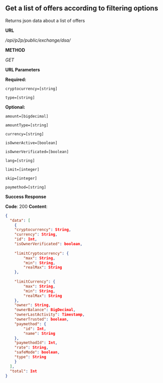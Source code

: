 ## **Get a list of offers according to filtering options**

Returns json data about a list of offers

**URL**

*/api/p2p/public/exchange/dsa/*

**METHOD**

*GET*

**URL Parameters**

**Required:** 

`cryptocurrency=[string]` 

`type=[string]`

**Optional:**

`amount=[bigdecimal]`

`amountType=[string]`

`currency=[string]`

`isOwnerActive=[boolean]`

`isOwnerVerificated=[boolean]`

`lang=[string]`

`limit=[integer]`

`skip=[integer]`

`paymethod=[string]`

**Success Response**

**Code**: 200 **Content**:
```json
{
  "data": [
    {
    "cryptocurrency": String,
    "currency": String,
    "id": Int,
    "isOwnerVerificated": boolean,
    
    "limitCryptocurrency": {
        "max": String,
        "min": String,
        "realMax": String
    },
    
    "limitCurrency": {
        "max": String,
        "min": String,
        "realMax": String
    },
    "owner": String,
    "ownerBalance": BigDecimal,
    "ownerLastActivity": Timestamp,
    "ownerTrusted": boolean,
    "paymethod": {
        "id": Int,
        "name": String
    },
    "paymethodId": Int,
    "rate": String,
    "safeMode": boolean,
    "type": String
    }
  ],
  "total": Int
}
```